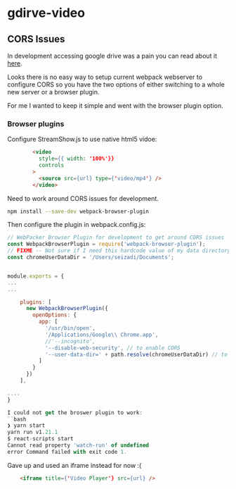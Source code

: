 # gdirve-video

## CORS Issues
In development accessing google drive was
a pain you can read about it
[here]([here](https://github.com/webpack/webpack-dev-server/issues/533)).

Looks there is no easy way to setup current
webpack webserver to configure CORS so you have
the two options of either switching to a whole
new server or a browser plugin.

For me I wanted to keep it simple and went with
the browser plugin option.

### Browser plugins
Configure StreamShow.js to use native html5
vidoe:
```html
        <video
          style={{ width: '100%'}}
          controls
        >
          <source src={url} type={'video/mp4'} />
        </video>
```

Need to work around CORS issues for development.
```bash
npm install --save-dev webpack-browser-plugin
```
Then configure the plugin in webpack.config.js:                     

```javascript
// WebPacker Browser Plugin for development to get around CORS issues
const WebpackBrowserPlugin = require('webpack-browser-plugin');
// FIXME -- Not sure if I need this hardcode value of my data directory
const chromeUserDataDir = '/Users/seizadi/Documents';


module.exports = {
...
...

    plugins: [
      new WebpackBrowserPlugin({
        openOptions: {
          app: [
            '/usr/bin/open',
            '/Applications/Google\\ Chrome.app',
            //'--incognito',
            '--disable-web-security', // to enable CORS
            '--user-data-dir=' + path.resolve(chromeUserDataDir) // to let Chrome create and store here developers plugins, settings, etc.
          ]
        }
      })
    ],

....
}

I could not get the broswer plugin to work:
``bash
❯ yarn start
yarn run v1.21.1
$ react-scripts start
Cannot read property 'watch-run' of undefined
error Command failed with exit code 1.

````

Gave up and used an iframe instead for now :(

```html
    <iframe title={'Video Player'} src={url} />
```
